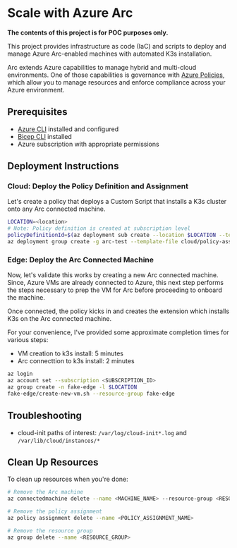 # Scale with Azure Arc

**The contents of this project is for POC purposes only.**

This project provides infrastructure as code (IaC) and scripts to deploy and manage Azure Arc-enabled machines with automated K3s installation.

Arc extends Azure capabilities to manage hybrid and multi-cloud environments. One of those capabilities is governance with [Azure Policies](https://learn.microsoft.com/en-us/azure/governance/policy/), which allow you to manage resources and enforce compliance across your Azure environment. 

## Prerequisites

- [Azure CLI](https://docs.microsoft.com/en-us/cli/azure/install-azure-cli) installed and configured
- [Bicep CLI](https://docs.microsoft.com/en-us/azure/azure-resource-manager/bicep/install) installed
- Azure subscription with appropriate permissions

## Deployment Instructions

### Cloud: Deploy the Policy Definition and Assignment

Let's create a policy that deploys a Custom Script that installs a K3s cluster onto any Arc connected machine.

```bash
LOCATION=<location>
# Note: Policy definition is created at subscription level
policyDefinitionId=$(az deployment sub create --location $LOCATION --template-file cloud/policy-definition.bicep --query 'properties.outputs.policyDefinitionId.value' -o tsv)
az deployment group create -g arc-test --template-file cloud/policy-assignment.bicep --parameters policyDefinitionId=$policyDefinitionId
```

### Edge: Deploy the Arc Connected Machine

Now, let's validate this works by creating a new Arc connected machine. Since, Azure VMs are already connected to Azure, this next step performs the steps necessary to prep the VM for Arc before proceeding to onboard the machine.

Once connected, the policy kicks in and creates the extension which installs K3s on the Arc connected machine.

For your convenience, I've provided some approximate completion times for various steps:

- VM creation to k3s install: 5 minutes
- Arc connecttion to k3s install: 2 minutes

```bash
az login
az account set --subscription <SUBSCRIPTION_ID>
az group create -n fake-edge -l $LOCATION
fake-edge/create-new-vm.sh --resource-group fake-edge
```

## Troubleshooting

- cloud-init paths of interest: `/var/log/cloud-init*.log` and `/var/lib/cloud/instances/*`

## Clean Up Resources

To clean up resources when you're done:

```bash
# Remove the Arc machine
az connectedmachine delete --name <MACHINE_NAME> --resource-group <RESOURCE_GROUP>

# Remove the policy assignment
az policy assignment delete --name <POLICY_ASSIGNMENT_NAME>

# Remove the resource group
az group delete --name <RESOURCE_GROUP>
```
